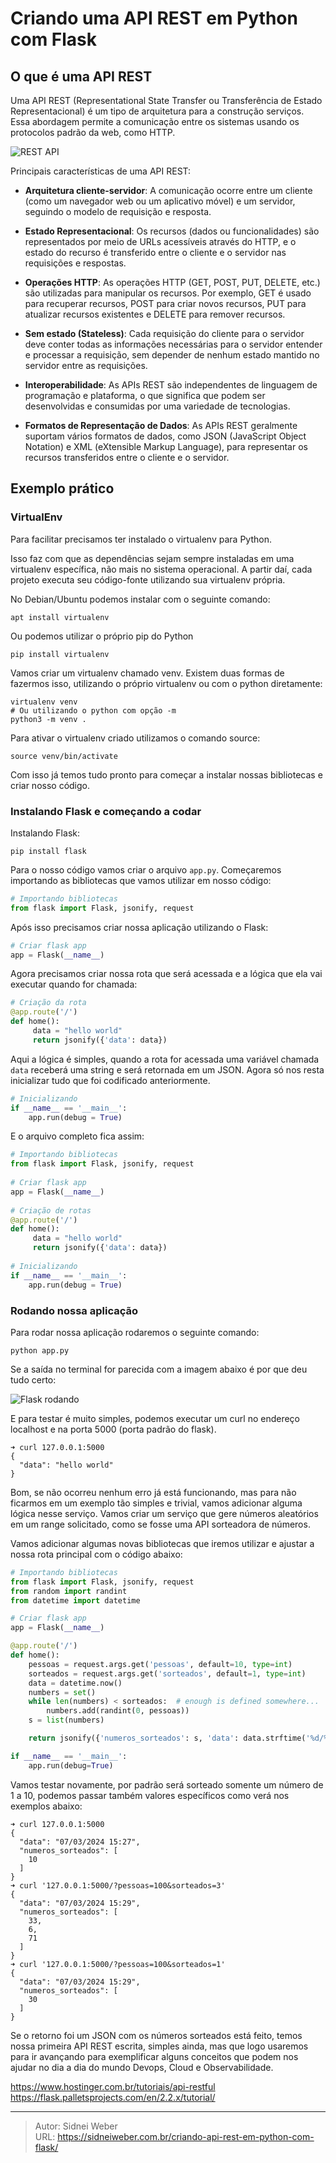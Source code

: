 # Criando uma API REST em Python com Flask

<!--more-->

## O que é uma API REST

Uma API REST (Representational State Transfer ou Transferência de Estado Representacional) é um tipo de arquitetura para a construção serviços. Essa abordagem permite a comunicação entre os sistemas usando os protocolos padrão da web, como HTTP.

![REST API](img.png "REST API")

Principais características de uma API REST:

* **Arquitetura cliente-servidor**: A comunicação ocorre entre um cliente (como um navegador web ou um aplicativo móvel) e um servidor, seguindo o modelo de requisição e resposta.

* **Estado Representacional**: Os recursos (dados ou funcionalidades) são representados por meio de URLs acessíveis através do HTTP, e o estado do recurso é transferido entre o cliente e o servidor nas requisições e respostas.

* **Operações HTTP**: As operações HTTP (GET, POST, PUT, DELETE, etc.) são utilizadas para manipular os recursos. Por exemplo, GET é usado para recuperar recursos, POST para criar novos recursos, PUT para atualizar recursos existentes e DELETE para remover recursos.

* **Sem estado (Stateless)**: Cada requisição do cliente para o servidor deve conter todas as informações necessárias para o servidor entender e processar a requisição, sem depender de nenhum estado mantido no servidor entre as requisições.

* **Interoperabilidade**: As APIs REST são independentes de linguagem de programação e plataforma, o que significa que podem ser desenvolvidas e consumidas por uma variedade de tecnologias.

* **Formatos de Representação de Dados**: As APIs REST geralmente suportam vários formatos de dados, como JSON (JavaScript Object Notation) e XML (eXtensible Markup Language), para representar os recursos transferidos entre o cliente e o servidor.

## Exemplo prático

### VirtualEnv

Para facilitar precisamos ter instalado o virtualenv para Python.

Isso faz com que as dependências sejam sempre instaladas em uma virtualenv específica, não mais no sistema operacional. A partir daí, cada projeto executa seu código-fonte utilizando sua virtualenv própria.

No Debian/Ubuntu podemos instalar com o seguinte comando:

```shell
apt install virtualenv
```

Ou podemos utilizar o próprio pip do Python

```shell
pip install virtualenv
```

Vamos criar um virtualenv chamado venv. Existem duas formas de fazermos isso, utilizando o próprio virtualenv ou com o python diretamente:

```shell
virtualenv venv
# Ou utilizando o python com opção -m
python3 -m venv .
```

Para ativar o virtualenv criado utilizamos o comando source:

```shell
source venv/bin/activate
```

Com isso já temos tudo pronto para começar a instalar nossas bibliotecas e criar nosso código.

### Instalando Flask e começando a codar

Instalando Flask:

```shell
pip install flask
```

Para o nosso código vamos criar o arquivo `app.py`. Começaremos importando as bibliotecas que vamos utilizar em nosso código:

```python
# Importando bibliotecas
from flask import Flask, jsonify, request 
```

Após isso precisamos criar nossa aplicação utilizando o Flask:

```python
# Criar flask app
app = Flask(__name__) 
```

Agora precisamos criar nossa rota que será acessada e a lógica que ela vai executar quando for chamada:

```python
# Criação da rota
@app.route('/') 
def home():   
     data = "hello world"
     return jsonify({'data': data}) 
```

Aqui a lógica é simples, quando a rota for acessada uma variável chamada `data` receberá uma string e será retornada em um JSON. Agora só nos resta inicializar tudo que foi codificado anteriormente.

```python
# Inicializando
if __name__ == '__main__': 
    app.run(debug = True)
```

E o arquivo completo fica assim:

```python
# Importando bibliotecas
from flask import Flask, jsonify, request 
  
# Criar flask app
app = Flask(__name__) 
  
# Criação de rotas 
@app.route('/') 
def home():   
     data = "hello world"
     return jsonify({'data': data}) 
  
# Inicializando
if __name__ == '__main__': 
    app.run(debug = True)
```

### Rodando nossa aplicação

Para rodar nossa aplicação rodaremos o seguinte comando:

```shell
python app.py
```
Se a saída no terminal for parecida com a imagem abaixo é por que deu tudo certo:

![Flask rodando](flask-running.png "Flask rodando")

E para testar é muito simples, podemos executar um curl no endereço localhost e na porta 5000 (porta padrão do flask).

```shell
➜ curl 127.0.0.1:5000      
{
  "data": "hello world"
}
```

Bom, se não ocorreu nenhum erro já está funcionando, mas para não ficarmos em um exemplo tão simples e trivial, vamos adicionar alguma lógica nesse serviço. Vamos criar um serviço que gere números aleatórios em um range solicitado, como se fosse uma API sorteadora de números.

Vamos adicionar algumas novas bibliotecas que iremos utilizar e ajustar a nossa rota principal com o código abaixo:

```python
# Importando bibliotecas
from flask import Flask, jsonify, request
from random import randint
from datetime import datetime

# Criar flask app
app = Flask(__name__)

@app.route('/')
def home():
    pessoas = request.args.get('pessoas', default=10, type=int)
    sorteados = request.args.get('sorteados', default=1, type=int)
    data = datetime.now()
    numbers = set()
    while len(numbers) < sorteados:  # enough is defined somewhere...
        numbers.add(randint(0, pessoas))
    s = list(numbers)

    return jsonify({'numeros_sorteados': s, 'data': data.strftime('%d/%m/%Y %H:%M')})

if __name__ == '__main__':
    app.run(debug=True)
```

Vamos testar novamente, por padrão será sorteado somente um número de 1 a 10, podemos passar também valores específicos como verá nos exemplos abaixo:

```shell
➜ curl 127.0.0.1:5000
{
  "data": "07/03/2024 15:27",
  "numeros_sorteados": [
    10
  ]
}
➜ curl '127.0.0.1:5000/?pessoas=100&sorteados=3'
{
  "data": "07/03/2024 15:29",
  "numeros_sorteados": [
    33,
    6,
    71
  ]
}
➜ curl '127.0.0.1:5000/?pessoas=100&sorteados=1'
{
  "data": "07/03/2024 15:29",
  "numeros_sorteados": [
    30
  ]
}

```

Se o retorno foi um JSON com os números sorteados está feito, temos nossa primeira API REST escrita, simples ainda, mas que logo usaremos para ir avançando para exemplificar alguns conceitos que podem nos ajudar no dia a dia do mundo Devops, Cloud e Observabilidade.

https://www.hostinger.com.br/tutoriais/api-restful
https://flask.palletsprojects.com/en/2.2.x/tutorial/

---

> Autor: Sidnei Weber  
> URL: https://sidneiweber.com.br/criando-api-rest-em-python-com-flask/  


